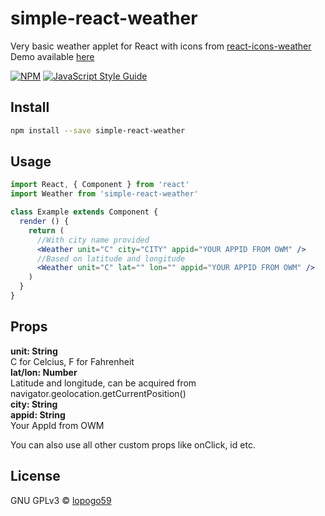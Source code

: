 # simple-react-weather

Very basic weather applet for React with icons from [react-icons-weather](https://www.npmjs.com/package/react-icons-weather)  
Demo available [here](https://lopogo59.github.io/simple-react-weather/)


[![NPM](https://img.shields.io/npm/v/simple-react-weather.svg)](https://www.npmjs.com/package/simple-react-weather) [![JavaScript Style Guide](https://img.shields.io/badge/code_style-standard-brightgreen.svg)](https://standardjs.com)

## Install

```bash
npm install --save simple-react-weather
```

## Usage

```jsx
import React, { Component } from 'react'
import Weather from 'simple-react-weather'

class Example extends Component {
  render () {
    return (
      //With city name provided
      <Weather unit="C" city="CITY" appid="YOUR APPID FROM OWM" />
      //Based on latitude and longitude
      <Weather unit="C" lat="" lon="" appid="YOUR APPID FROM OWM" />
    )
  }
}
```
## Props
**unit: String**  
C for Celcius, F for Fahrenheit  
**lat/lon: Number**  
Latitude and longitude, can be acquired from navigator.geolocation.getCurrentPosition()  
**city: String**  
**appid: String**  
Your AppId from OWM    

You can also use all other custom props like onClick, id etc.

## License

GNU GPLv3 © [lopogo59](https://github.com/lopogo59)

